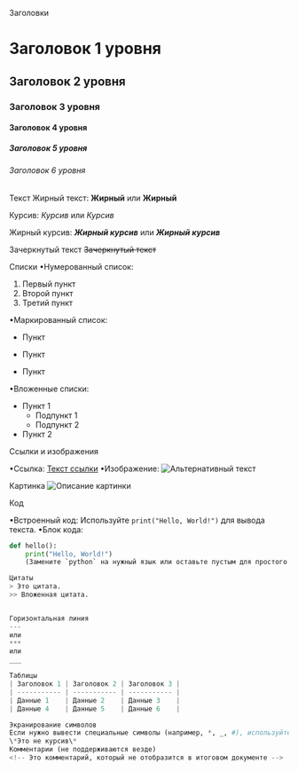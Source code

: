 Заголовки
# Заголовок 1 уровня
## Заголовок 2 уровня
### Заголовок 3 уровня
#### Заголовок 4 уровня
##### Заголовок 5 уровня
###### Заголовок 6 уровня

Текст
Жирный текст:
**Жирный** или __Жирный__

Курсив:
*Курсив* или _Курсив_

Жирный курсив:
***Жирный курсив*** или ___Жирный курсив___

Зачеркнутый текст
~~Зачеркнутый текст~~


Списки
•Нумерованный список:
1. Первый пункт
2. Второй пункт
3. Третий пункт

•Маркированный список:
- Пункт
* Пункт
+ Пункт

•Вложенные списки:
- Пункт 1
  - Подпункт 1
  - Подпункт 2
- Пункт 2

Ссылки и изображения

•Ссылка:
    [Текст ссылки](https://example.com)
•Изображение:
    ![Альтернативный текст](https://example.com/image.png)

Картинка
![Описание картинки](путь/к/вашей/картинке.jpg)


Код

•Встроенный код:
    Используйте `print("Hello, World!")` для вывода текста.
•Блок кода:
```python
def hello():
    print("Hello, World!")
    (Замените `python` на нужный язык или оставьте пустым для простого блока кода.)    

Цитаты
> Это цитата.
>> Вложенная цитата.


Горизонтальная линия
---
или
***
или
___

Таблицы
| Заголовок 1 | Заголовок 2 | Заголовок 3 |
| ----------- | ----------- | ----------- |
| Данные 1    | Данные 2    | Данные 3    |
| Данные 4    | Данные 5    | Данные 6    |

Экранирование символов
Если нужно вывести специальные символы (например, *, _, #), используйте обратный слэш \:
\*Это не курсив\*
Комментарии (не поддерживаются везде)
<!-- Это комментарий, который не отобразится в итоговом документе -->